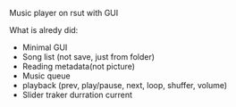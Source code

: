 Music player on rsut with GUI

What is alredy did:
- Minimal GUI
- Song list (not save, just from folder)
- Reading metadata(not picture)
- Music queue
- playback (prev, play/pause, next, loop, shuffer, volume)
- Slider traker durration current
